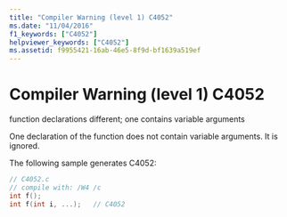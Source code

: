 ```yaml
---
title: "Compiler Warning (level 1) C4052"
ms.date: "11/04/2016"
f1_keywords: ["C4052"]
helpviewer_keywords: ["C4052"]
ms.assetid: f9955421-16ab-46e5-8f9d-bf1639a519ef
---
```

# Compiler Warning (level 1) C4052

function declarations different; one contains variable arguments

One declaration of the function does not contain variable arguments. It is ignored.

The following sample generates C4052:

```c
// C4052.c
// compile with: /W4 /c
int f();
int f(int i, ...);   // C4052
```
